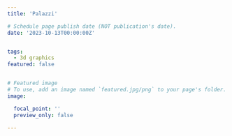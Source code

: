 ```yaml
---
title: 'Palazzi'

# Schedule page publish date (NOT publication's date).
date: '2023-10-13T00:00:00Z'


tags:
  - 3d graphics
featured: false


# Featured image
# To use, add an image named `featured.jpg/png` to your page's folder.
image:

  focal_point: ''
  preview_only: false

---
```



<!--more-->
